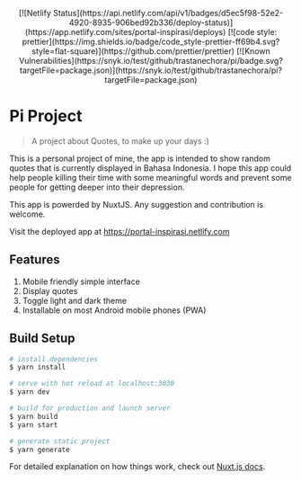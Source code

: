<p align="center">[![Netlify Status](https://api.netlify.com/api/v1/badges/d5ec5f98-52e2-4920-8935-906bed92b336/deploy-status)](https://app.netlify.com/sites/portal-inspirasi/deploys) [![code style: prettier](https://img.shields.io/badge/code_style-prettier-ff69b4.svg?style=flat-square)](https://github.com/prettier/prettier) [![Known Vulnerabilities](https://snyk.io/test/github/trastanechora/pi/badge.svg?targetFile=package.json)](https://snyk.io/test/github/trastanechora/pi?targetFile=package.json)</p>

# Pi Project

> A project about Quotes, to make up your days :)

This is a personal project of mine, the app is intended to show random quotes that is currently displayed in Bahasa Indonesia. I hope this app could help people killing their time with some meaningful words and prevent some people for getting deeper into their depression.

This app is powerded by NuxtJS. Any suggestion and contribution is welcome.

Visit the deployed app at https://portal-inspirasi.netlify.com

## Features
1. Mobile friendly simple interface
2. Display quotes
3. Toggle light and dark theme
4. Installable on most Android mobile phones (PWA)

## Build Setup
``` bash
# install dependencies
$ yarn install

# serve with hot reload at localhost:3030
$ yarn dev

# build for production and launch server
$ yarn build
$ yarn start

# generate static project
$ yarn generate
```

For detailed explanation on how things work, check out [Nuxt.js docs](https://nuxtjs.org).
